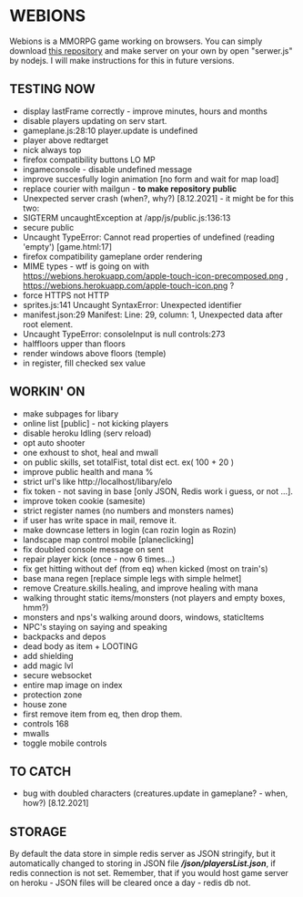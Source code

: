 # WEBIONS
  Webions is a MMORPG game working on browsers. 
  You can simply download [this repository](https://github.com/apietryga/webions2) and make server on your own by open "serwer.js" by nodejs. I will make instructions for this in future versions.

## TESTING NOW
  - display lastFrame correctly - improve minutes, hours and months 
  - disable players updating on serv start.
  - gameplane.js:28:10 player.update is undefined
  - player above redtarget
  - nick always top
  - firefox compatibility buttons LO MP
  - ingameconsole - disable undefined message
  - improve succesfully login animation [no form and wait for map load]
  - replace courier with mailgun - **to make repository public**
  - Unexpected server crash (when?, why?) [8.12.2021] - it might be for this two:
  - SIGTERM uncaughtException at /app/js/public.js:136:13
  - secure public
  - Uncaught TypeError: Cannot read properties of undefined (reading 'empty') [game.html:17]
  - firefox compatibility gameplane order rendering
  - MIME types - wtf is going on with https://webions.herokuapp.com/apple-touch-icon-precomposed.png , https://webions.herokuapp.com/apple-touch-icon.png ?
  - force HTTPS not HTTP
  - sprites.js:141 Uncaught SyntaxError: Unexpected identifier
  - manifest.json:29 Manifest: Line: 29, column: 1, Unexpected data after root element.
  - Uncaught TypeError: consoleInput is null controls:273
  - halffloors upper than floors
  - render windows above floors (temple)
  - in register, fill checked sex value
## WORKIN' ON
  - make subpages for libary
  - online list [public] - not kicking players 
  - disable heroku Idling (serv reload)
  - opt auto shooter
  - one exhoust to shot, heal and mwall 
  - on public skills, set totalFist, total dist ect. ex( 100 + 20 )
  - improve public health and mana %
  - strict url's like http://localhost/libary/elo
  - fix token - not saving in base [only JSON, Redis work i guess, or not ...].
  - improve token cookie (samesite)
  - strict register names (no numbers and monsters names)
  - if user has write space in mail, remove it.
  - make downcase letters in login (can rozin login as Rozin)
  - landscape map control mobile [planeclicking]
  - fix doubled console message on sent
  - repair player kick (once - now 6 times...)
  - fix get hitting without def (from eq) when kicked (most on train's)
  - base mana regen [replace simple legs with simple helmet]
  - remove Creature.skills.healing, and improve healing with mana
  - walking throught static items/monsters (not players and empty boxes, hmm?)
  - monsters and nps's walking around doors, windows, staticItems
  - NPC's staying on saying and speaking
  - backpacks and depos
  - dead body as item + LOOTING
  - add shielding
  - add magic lvl
  - secure websocket
  - entire map image on index
  - protection zone
  - house zone
  - first remove item from eq, then drop them. 
  - controls 168
  - mwalls
  - toggle mobile controls

## TO CATCH
  - bug with doubled characters (creatures.update in gameplane? - when, how?) [8.12.2021]

## STORAGE
  By default the data store in simple redis server as JSON stringify, but it automatically changed to storing in JSON file ***/json/playersList.json***, if redis connection is not set.
  Remember, that if you would host game server on heroku - JSON files will be cleared once a day - redis db not. 